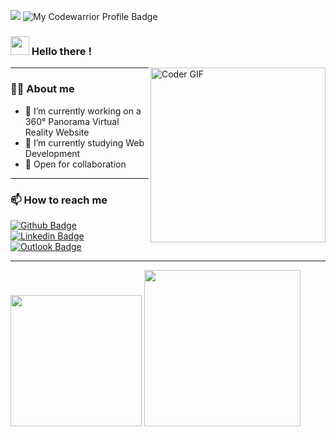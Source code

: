 ![](https://komarev.com/ghpvc/?username=d0nl0ui3)
![My Codewarrior Profile Badge](https://www.codewars.com/users/d0nl0ui3/badges/micro)  
### <img src="https://raw.githubusercontent.com/MartinHeinz/MartinHeinz/master/wave.gif" width="30px"> Hello there !
<img align="right" src="https://mridul2820.github.io/github-assets/assets/gif/coding.gif" alt="Coder GIF" height="280">

---
### 👨‍💻 About me
- 🔭 I’m currently working on a 360° Panorama Virtual Reality Website
- 🌱 I’m currently studying Web Development
- 💬 Open for collaboration
---
### 📫 How to reach me
[![Github Badge](https://img.shields.io/badge/GitHub--000?style=social&logo=Github&logoColor=black&link=https://github.com/donlouie)](https://github.com/donlouie)
[![Linkedin Badge](https://img.shields.io/badge/LinkedIn--000?style=social&logo=Linkedin&logoColor=0077B5&link=https://www.linkedin.com/in/don-louie/)](https://www.linkedin.com/in/walafi-ferreira/)
[![Outlook Badge](https://img.shields.io/badge/email--000?style=social&logo=microsoft-outlook&logoColor=0078d4&link=mailto:don_gallegos@outlook.com)](mailto:don_gallegos@outlook.com)

---
<p>
  <a href="#"><img src="https://github-readme-stats.vercel.app/api/top-langs/?username=donlouie&layout=compact&theme=highcontrast" width="210"></a>
  <a href="#"><img src="https://github-readme-stats.vercel.app/api?username=donlouie&show_icons=true&count_private=true&theme=dark" width="250"></a>
</p>

